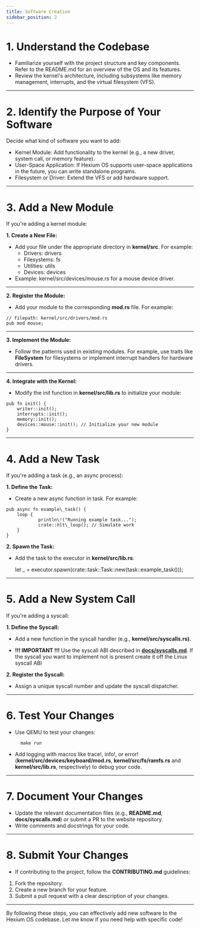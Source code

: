 ```yaml
---
title: Software Creation
sidebar_position: 2
---
```

# 1\. Understand the Codebase

* Familiarize yourself with the project structure and key components. Refer to the README.md for an overview of the OS and its features.  
* Review the kernel's architecture, including subsystems like memory management, interrupts, and the virtual filesystem (VFS).

---

# 2\. Identify the Purpose of Your Software

Decide what kind of software you want to add:

* Kernel Module: Add functionality to the kernel (e.g., a new driver, system call, or memory feature).  
* User-Space Application: If Hexium OS supports user-space applications in the future, you can write standalone programs.  
* Filesystem or Driver: Extend the VFS or add hardware support.

---

# 3\. Add a New Module

If you're adding a kernel module:

**1\. Create a New File:**

* Add your file under the appropriate directory in **kernel/src**. For example:  
  * Drivers: drivers  
  * Filesystems: fs  
  * Utilities: utils  
  * Devices: devices  
* Example: kernel/src/devices/mouse.rs for a mouse device driver.

---

**2\. Register the Module:**

* Add your module to the corresponding **mod.rs** file. For example:  
```   
// filepath: kernel/src/drivers/mod.rs  
pub mod mouse;
```
---

**3\. Implement the Module:**

* Follow the patterns used in existing modules. For example, use traits like **FileSystem** for filesystems or implement interrupt handlers for hardware drivers.

---

**4\. Integrate with the Kernel:**

* Modify the init function in **kernel/src/lib.rs** to initialize your module:
```
pub fn init() {  
	writer::init();  
	interrupts::init();  
	memory::init();  
	devices::mouse::init(); // Initialize your new module  
}  
```
---

# 4\. Add a New Task

If you're adding a task (e.g., an async process):

**1\. Define the Task:**

* Create a new async function in task. For example:
```
pub async fn example\_task() {  
	loop {  
			println\!("Running example task...");  
			crate::hlt\_loop(); // Simulate work  
	}  
}
```
**2\. Spawn the Task:**

* Add the task to the executor in **kernel/src/lib.rs**:

	let \_ \= executor.spawn(crate::task::Task::new(task::example\_task()));  
---

# 5\. Add a New System Call

If you're adding a syscall:

**1\. Define the Syscall:**

* Add a new function in the syscall handler (e.g., **kernel/src/syscalls.rs).**

* **\!\!\! IMPORTANT \!\!\!** Use the syscall ABI described in [**docs/syscalls.md**](https://github.com/HexiumOS/Hexium/blob/main/docs/syscalls.md). If the syscall you want to implement not is present create it off the Linux syscall ABI

**2\. Register the Syscall:**

* Assign a unique syscall number and update the syscall dispatcher.

---

# 6\. Test Your Changes

* Use QEMU to test your changes:

		make run

* Add logging with macros like trace\!, info\!, or error\! (**kernel/src/devices/keyboard/mod.rs**, **kernel/src/fs/ramfs.rs** and **kernel/src/lib.rs**, respectively) to debug  your code.

---

# 7\. Document Your Changes

* Update the relevant documentation files (e.g., **README.md**, **docs/syscalls.md**) or submit a PR to the website repository.  
* Write comments and docstrings for your code.

---

# 8\. Submit Your Changes

* If contributing to the project, follow the **CONTRIBUTING.md** guidelines:  
1. Fork the repository.  
2. Create a new branch for your feature.  
3. Submit a pull request with a clear description of your changes.

---

By following these steps, you can effectively add new software to the Hexium OS codebase. Let me know if you need help with specific code\!